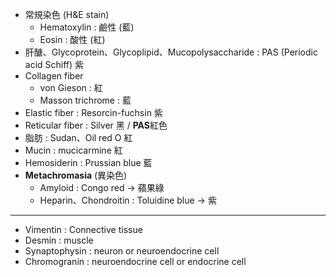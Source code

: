 - 常規染色 (H&E stain)
	- Hematoxylin : 鹼性 (藍)
	- Eosin : 酸性 (紅)
- 肝醣、Glycoprotein、Glycoplipid、Mucopolysaccharide : PAS (Periodic acid Schiff) 紫
- Collagen fiber
	- von Gieson : 紅
	- Masson trichrome : 藍
- Elastic fiber : Resorcin-fuchsin 紫
- Reticular fiber : Silver 黑 / **PAS**紅色
- 脂肪 : Sudan、Oil red O 紅
- Mucin : mucicarmine 紅
- Hemosiderin : Prussian blue 藍
- **Metachromasia** (異染色)
	- Amyloid : Congo red -> 蘋果綠
	- Heparin、Chondroitin : Toluidine blue -> 紫
***
- Vimentin : Connective tissue
- Desmin : muscle
- Synaptophysin : neuron or neuroendocrine cell
- Chromogranin : neuroendocrine cell or endocrine cell
